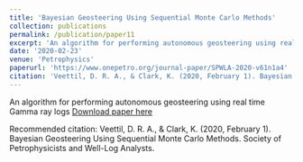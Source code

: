 ```yaml
---
title: 'Bayesian Geosteering Using Sequential Monte Carlo Methods'
collection: publications
permalink: /publication/paper11
excerpt: 'An algorithm for performing autonomous geosteering using real time Gamma ray logs'
date: '2020-02-23'
venue: 'Petrophysics'
paperurl: 'https://www.onepetro.org/journal-paper/SPWLA-2020-v61n1a4'
citation: 'Veettil, D. R. A., & Clark, K. (2020, February 1). Bayesian Geosteering Using Sequential Monte Carlo Methods. Society of Petrophysicists and Well-Log Analysts.'
---
```

An algorithm for performing autonomous geosteering using real time Gamma ray logs
[Download paper here](http://academicpages.github.io/files/paper3.pdf)

Recommended citation: Veettil, D. R. A., & Clark, K. (2020, February 1). Bayesian Geosteering Using Sequential Monte Carlo Methods. Society of Petrophysicists and Well-Log Analysts.



